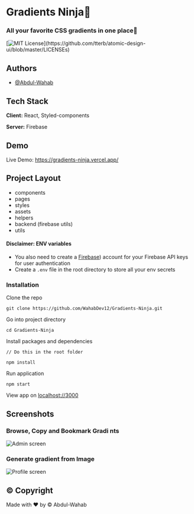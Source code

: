 
# Gradients Ninja🥷
### All your favorite CSS gradients in one place🎉


[![MIT License](https://img.shields.io/apm/l/atomic-design-ui.svg?)](https://github.com/tterb/atomic-design-ui/blob/master/LICENSEs)


## Authors

- [@Abdul-Wahab](https://www.github.com/WahabDev12)


## Tech Stack

**Client:** React, Styled-components

**Server:** Firebase


## Demo

Live Demo: https://gradients-ninja.vercel.app/


## Project Layout

- components
- pages
- styles
- assets
- helpers
- backend (firebase utils)
- utils

#### Disclaimer: ENV variables

- You also need to create a [Firebase](https://firebase.google.com)) account for your Firebase API keys for user authentication
- Create a `.env` file in the root directory to store all your env secrets

### Installation

Clone the repo

```
git clone https://github.com/WahabDev12/Gradients-Ninja.git
````
Go into project directory

```
cd Gradients-Ninja
```

Install packages and dependencies

```
// Do this in the root folder

npm install
```

Run application

```
npm start
```

View app on [localhost://3000](localhost://3000)


## Screenshots

### Browse, Copy and Bookmark Gradi nts
![Admin screen](/github/home.gif)

### Generate gradient from Image
![Profile screen](/github/generate.gif)



## &copy; Copyright

Made with ❤️ by &copy; Abdul-Wahab 
